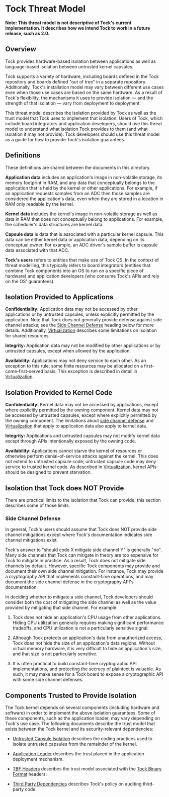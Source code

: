 Tock Threat Model
=================


**Note: This threat model is not descriptive of Tock's current implementation.
It describes how we intend Tock to work in a future release, such as 2.0.**

## Overview

Tock provides hardware-based isolation between applications as well as
language-based isolation between untrusted kernel capsules.

Tock supports a variety of hardware, including boards defined in the Tock
repository and boards defined "out of tree" in a separate repository.
Additionally, Tock's installation model may vary between different use cases
even when those use cases are based on the same hardware. As a result of Tock's
flexibility, the mechanisms it uses to provide isolation — and the strength of
that isolation — vary from deployment to deployment.

This threat model describes the isolation provided by Tock as well as the trust
model that Tock uses to implement that isolation. Users of Tock, which include
board integrators and application developers, should use this threat model to
understand what isolation Tock provides to them (and what isolation it may not
provide). Tock developers should use this threat model as a guide for how to
provide Tock's isolation guarantees.

## Definitions

These definitions are shared between the documents in this directory.

**Application data** includes an application's image in non-volatile storage,
its memory footprint in RAM, and any data that conceptually belongs to the
application that is held by the kernel or other applications. For example, if an
application requests samples from an ADC then those samples are considered the
application's data, even when they are stored in a location in RAM only readable
by the kernel.

**Kernel data** includes the kernel's image in non-volatile storage as well as
data in RAM that does not conceptually belong to applications. For example, the
scheduler's data structures are kernel data.

**Capsule data** is data that is associated with a particular kernel capsule.
This data can be either kernel data or application data, depending on its
conceptual owner. For example, an ADC driver's sample buffer is capsule data
associated with that ADC.

**Tock's users** refers to entities that make use of Tock OS. In the context of
threat modelling, this typically refers to board integrators (entities that
combine Tock components into an OS to run on a specific piece of hardware) and
application developers (who consume Tock's APIs and rely on the OS' guarantees).

## Isolation Provided to Applications

**Confidentiality:** Application data may not be accessed by other applications
or by untrusted capsules, unless explicitly permitted by the application. Note
that Tock does not generally provide defense against side channel attacks; see
the [Side Channel Defense](#side-channel-defense) heading below for more
details. Additionally, [Virtualization](Virtualization.md) describes some
limitations on isolation for shared resources.

**Integrity:** Application data may not be modified by other applications or by
untrusted capsules, except when allowed by the application.

**Availability:** Applications may not deny service to each other. As an
exception to this rule, some finite resources may be allocated on a
first-come-first-served basis. This exception is described in detail in
[Virtualization](Virtualization.md).

## Isolation Provided to Kernel Code

**Confidentiality:** Kernel data may not be accessed by applications, except
where explicitly permitted by the owning component. Kernel data may not be
accessed by untrusted capsules, except where explicitly permitted by the owning
component. The limitations about [side channel defense](#side-channel-defense)
and [Virtualization](Virtualization.md) that apply to application data also
apply to kernel data.

**Integrity:** Applications and untrusted capsules may not modify kernel data
except through APIs intentionally exposed by the owning code.

**Availability:** Applications cannot starve the kernel of resources or
otherwise perform denial-of-service attacks against the kernel. This does not
extend to untrusted capsule code; untrusted capsule code may deny service to
trusted kernel code. As described in [Virtualization](Virtualization.md), kernel
APIs should be designed to prevent starvation.

## Isolation that Tock does NOT Provide

There are practical limits to the isolation that Tock can provide; this section
describes some of those limits.

### Side Channel Defense

In general, Tock's users should assume that Tock does NOT provide side channel
mitigations except where Tock's documentation indicates side channel mitigations
exist.

Tock's answer to "should code X mitigate side channel Y" is generally "no". Many
side channels that Tock can mitigate in theory are too expensive for Tock to
mitigate in practice. As a result, Tock does not mitigate side channels by
default. However, specific Tock components may provide and document their own
side channel mitigation. For instance, Tock may provide a cryptography API that
implements constant-time operations, and may document the side channel defense
in the cryptography API's documentation.

In deciding whether to mitigate a side channel, Tock developers should consider
both the cost of mitigating the side channel as well as the value provided by
mitigating that side channel. For example:

1. Tock does not hide an application's CPU usage from other applications. Hiding
   CPU utilization generally requires making significant performance tradeoffs,
   and CPU utilization is not a particularly sensitive signal.

1. Although Tock protects an application's data from unauthorized access, Tock
   does not hide the size of an application's data regions. Without virtual
   memory hardware, it is very difficult to hide an application's size, and that
   size is not particularly sensitive.

1. It is often practical to build constant-time cryptographic API
   implementations, and protecting the secrecy of plaintext is valuable. As
   such, it may make sense for a Tock board to expose a cryptographic API with
   some side channel defenses.

## Components Trusted to Provide Isolation

The Tock kernel depends on several components (including hardware and software)
in order to implement the above isolation guarantees. Some of these components,
such as the application loader, may vary depending on Tock's use case. The
following documents describe the trust model that exists between the Tock kernel
and its security-relevant dependencies:

- [Untrusted Capsule Isolation](Untrusted_Capsule_Isolation.md) describes the
  coding practices used to isolate untrusted capsules from the remainder of the
  kernel.

- [Application Loader](Application_Loader.md) describes the trust placed in the
  application deployment mechanism.

- [TBF Headers](TBF_Headers.md) describes the trust model associated with the
  [Tock Binary Format](../TockBinaryFormat.md) headers.

- [Third Party Dependencies](Third_Party_Dependencies.md) describes Tock's
  policy on auditing third-party code.
